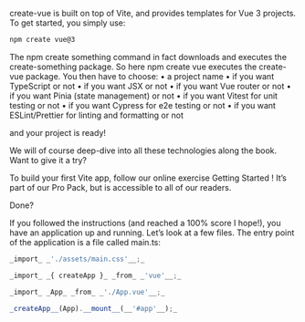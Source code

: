 create-vue is built on top of Vite, and provides templates for Vue 3 projects.
To get started, you simply use:

``` HTML
npm create vue@3
```

The npm create something command in fact downloads and executes the create-something package.
So here npm create vue executes the create-vue package.
You then have to choose:
• a project name
• if you want TypeScript or not
• if you want JSX or not
• if you want Vue router or not
• if you want Pinia (state management) or not
• if you want Vitest for unit testing or not
• if you want Cypress for e2e testing or not
• if you want ESLint/Prettier for linting and formatting or not

and your project is ready!

We will of course deep-dive into all these technologies along the book.
Want to give it a try?

To build your first Vite app, follow our online exercise Getting Started ! It’s part of our Pro Pack,
but is accessible to all of our readers.

Done?

If you followed the instructions (and reached a 100% score I hope!), you have an application up and running. Let’s look at a few files. The entry point of the application is a file called main.ts:

``` JAVASCRIPT
_import_ _'./assets/main.css'__;_

_import_ _{ createApp }_ _from_ _'vue'__;_

_import_ _App_ _from_ _'./App.vue'__;_

_createApp__(App).__mount__(__'#app'__);_

```